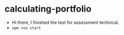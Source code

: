 # calculating-portfolio
- Hi there, I finished the test for assessment technical.
- `npm run start`
